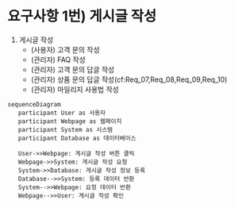 # 요구사항 1번) 게시글 작성

1. 게시글 작성
    - (사용자) 고객 문의 작성
    - (관리자) FAQ 작성
    - (관리자) 고객 문의 답글 작성
    - (관리자) 상품 문의 답글 작성(cf:Req_07,Req_08,Req_09,Req_10)
    - (관리자) 마일리지 사용법 작성

```mermaid
sequenceDiagram
   participant User as 사용자
   participant Webpage as 웹페이지
   participant System as 시스템
   participant Database as 데이터베이스

   User->>Webpage: 게시글 작성 버튼 클릭
   Webpage->>System: 게시글 작성 요청
   System->>Database: 게시글 작성 정보 등록
   Database-->>System: 등록 데이터 반환
   System-->>Webpage: 요청 데이터 반환
   Webpage-->>User: 게시글 작성 확인
```